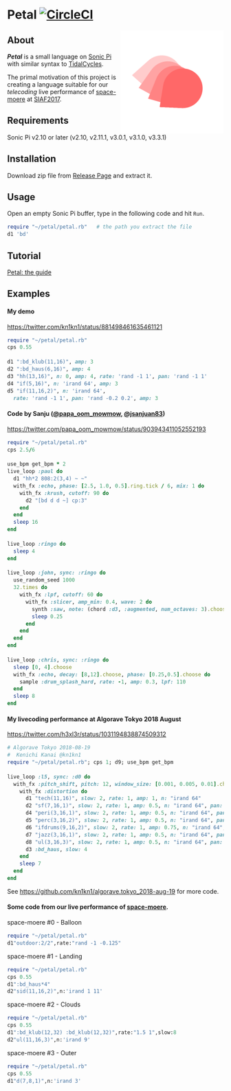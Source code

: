 # Petal [![CircleCI](https://circleci.com/gh/siaflab/petal.svg?style=svg)](https://circleci.com/gh/siaflab/petal)
<img src="logo/p1.cfdg.png" alt="Petal logo" title="Petal" width="240" height="240" align="right" />

## About

_**Petal**_ is a small language on [Sonic Pi](http://sonic-pi.net/) with similar syntax to [TidalCycles](https://tidalcycles.org).

The primal motivation of this project is creating a language suitable for our _telecoding_ live performance of [space-moere](https://space-moere.org/) at [SIAF2017](https://siaf.jp/2017/).

## Requirements

Sonic Pi v2.10 or later (v2.10, v2.11.1, v3.0.1, v3.1.0, v3.3.1)

## Installation

Download zip file from [Release Page](https://github.com/siaflab/petal/releases/) and extract it.

## Usage

Open an empty Sonic Pi buffer, type in the following code and hit `Run`.

```ruby
require "~/petal/petal.rb"   # the path you extract the file
d1 'bd'
```

## Tutorial

[Petal: the guide](https://github.com/siaflab/petal/blob/master/patterns.md)

## Examples

#### My demo
https://twitter.com/kn1kn1/status/881498461635461121

```ruby
require "~/petal/petal.rb"
cps 0.55

d1 ":bd_klub(11,16)", amp: 3
d2 ":bd_haus(6,16)", amp: 4
d3 "hh(13,16)", n: 0, amp: 4, rate: 'rand -1 1', pan: 'rand -1 1'
d4 "if(5,16)", n: 'irand 64', amp: 3
d5 "if(11,16,2)", n: 'irand 64',
  rate: 'rand -1 1', pan: 'rand -0.2 0.2', amp: 3
```

#### Code by Sanju ([@papa_oom_mowmow](https://twitter.com/papa_oom_mowmow/), [@jsanjuan83](https://github.com/jsanjuan83))
https://twitter.com/papa_oom_mowmow/status/903943411052552193

```ruby
require "~/petal/petal.rb"
cps 2.5/6

use_bpm get_bpm * 2
live_loop :paul do
  d1 "hh*2 808:2(3,4) ~ ~"
  with_fx :echo, phase: [2.5, 1.0, 0.5].ring.tick / 6, mix: 1 do
    with_fx :krush, cutoff: 90 do
      d2 "[bd d d ~] cp:3"
    end
  end
  sleep 16
end

live_loop :ringo do
  sleep 4
end

live_loop :john, sync: :ringo do
  use_random_seed 1000
  32.times do
    with_fx :lpf, cutoff: 60 do
      with_fx :slicer, amp_min: 0.4, wave: 2 do
        synth :saw, note: (chord :d3, :augmented, num_octaves: 3).choose, release: 4.5 unless one_in 3
        sleep 0.25
      end
    end
  end
end

live_loop :chris, sync: :ringo do
  sleep [0, 4].choose
  with_fx :echo, decay: [8,12].choose, phase: [0.25,0.5].choose do
    sample :drum_splash_hard, rate: -1, amp: 0.3, lpf: 110
  end
  sleep 8
end
```

#### My livecoding performance at Algorave Tokyo 2018 August
https://twitter.com/h3xl3r/status/1031194838874509312

```ruby
# Algorave Tokyo 2018-08-19
#  Kenichi Kanai @kn1kn1
require "~/petal/petal.rb"; cps 1; d9; use_bpm get_bpm

live_loop :l5, sync: :d0 do
  with_fx :pitch_shift, pitch: 12, window_size: [0.001, 0.005, 0.01].choose do
    with_fx :distortion do
      d1 "tech(11,16)", slow: 2, rate: 1, amp: 1, n: "irand 64"
      d2 "sf(7,16,1)", slow: 2, rate: 1, amp: 0.5, n: "irand 64", pan: "rand -0.5 0.5"
      d4 "peri(3,16,1)", slow: 2, rate: 1, amp: 0.5, n: "irand 64", pan: "rand -0.5 0.5"
      d5 "perc(3,16,2)", slow: 2, rate: 1, amp: 0.5, n: "irand 64", pan: "rand -0.5 0.5"
      d6 "ifdrums(9,16,2)", slow: 2, rate: 1, amp: 0.75, n: "irand 64", pan: "rand -0.5 0.5"
      d7 "jazz(3,16,1)", slow: 2, rate: 1, amp: 0.5, n: "irand 64", pan: "rand -0.5 0.5"
      d8 "ul(3,16,3)", slow: 2, rate: 1, amp: 0.5, n: "irand 64", pan: "rand -0.5 0.5"
      d3 :bd_haus, slow: 4
    end
    sleep 7
  end
end
```

See https://github.com/kn1kn1/algorave.tokyo_2018-aug-19 for more code.

#### Some code from our live performance of [space-moere](https://space-moere.org/).

space-moere #0 - Balloon

```ruby
require "~/petal/petal.rb"
d1"outdoor:2/2",rate:"rand -1 -0.125"
```

space-moere #1 - Landing

```ruby
require "~/petal/petal.rb"
cps 0.55
d1":bd_haus*4"
d2"sid(11,16,2)",n:'irand 1 11'
```

space-moere #2 - Clouds

```ruby
require "~/petal/petal.rb"
cps 0.55
d1":bd_klub(12,32) :bd_klub(12,32)",rate:"1.5 1",slow:8
d2"ul(11,16,3)",n:'irand 9'
```

space-moere #3 - Outer

```ruby
require "~/petal/petal.rb"
cps 0.55
d1"d(7,8,1)",n:'irand 3'
```
